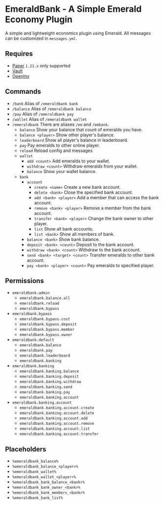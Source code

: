 # EmeraldBank - A Simple Emerald Economy Plugin

A simple and lightweight economics plugin using Emerald.
All messages can be customized in `messages.yml`.

## Requires

- [Paper](https://papermc.io/) `1.21.x` only supported
- [Vault](https://github.com/MilkBowl/Vault/releases)
- [OpenInv](https://github.com/Jikoo/OpenInv/releases)

## Commands

- `/bank` Alias of `/emeraldbank bank`
- `/balance` Alias of `/emeraldbank balance`
- `/pay` Alias of `/emeraldbank pay`
- `/wallet` Alias of `/emeraldbank wallet`
- `/emeraldbank` There are aliases `/em` and `/embank`.
    - `balance` Show your balance that count of emeralds you have.
    - `balance <player>` Show other player's balance.
    - `leaderboard` Show all player's balance in leaderboard.
    - `pay` Pay emeralds to other online player.
    - `reload` Reload config and messages
    - `wallet`
        - `add <count>` Add emeralds to your wallet.
        - `withdraw <count>` Withdraw emeralds from your wallet.
        - `balance` Show your wallet balance.
    - `bank`
        - `account`
            - `create <name>` Create a new bank account.
            - `delete <bank>` Close the specified bank account.
            - `add <bank> <player>` Add a member that can access the bank account.
            - `remove <bank> <player>` Remove a member from the bank account.
            - `transfer <bank> <player>` Change the bank owner to other player.
            - `list` Show all bank accounts.
            - `list <bank>` Show all members of bank.
        - `balance <bank>` Show bank balance.
        - `deposit <bank> <count>` Deposit to the bank account.
        - `withdraw <bank> <count>` Withdraw to the bank account.
        - `send <bank> <target> <count>` Transfer emeralds to other bank account.
        - `pay <bank> <player> <count>` Pay emeralds to specified player.

## Permissions

- `emeraldbank.admin`
    - `emeraldbank.balance.all`
    - `emeraldbank.reload`
    - `emeraldbank.bypass`
- `emeraldbank.bypass`
    - `emeraldbank.bypass.cost`
    - `emeraldbank.bypass.deposit`
    - `emeraldbank.bypass.member`
    - `emeraldbank.bypass.owner`
- `emeraldbank.default`
    - `emeraldbank.balance`
    - `emeraldbank.pay`
    - `emeraldbank.leaderboard`
    - `emeraldbank.banking`
- `emeraldbank.banking`
    - `emeraldbank.banking.balance`
    - `emeraldbank.banking.deposit`
    - `emeraldbank.banking.withdraw`
    - `emeraldbank.banking.send`
    - `emeraldbank.banking.pay`
    - `emeraldbank.banking.account`
- `emeraldbank.banking.account`
    - `emeraldbank.banking.account.create`
    - `emeraldbank.banking.account.delete`
    - `emeraldbank.banking.account.add`
    - `emeraldbank.banking.account.remove`
    - `emeraldbank.banking.account.list`
    - `emeraldbank.banking.account.transfer`

## Placeholders

- `%emeraldbank_balance%`
- `%emeraldbank_balance_<player>%`
- `%emeraldbank_wallet%`
- `%emeraldbank_wallet_<player>%`
- `%emeraldbank_bank_balance_<bank>%`
- `%emeraldbank_bank_owner_<bank>%`
- `%emeraldbank_bank_members_<bank>%`
- `%emeraldbank_bank_list%`
